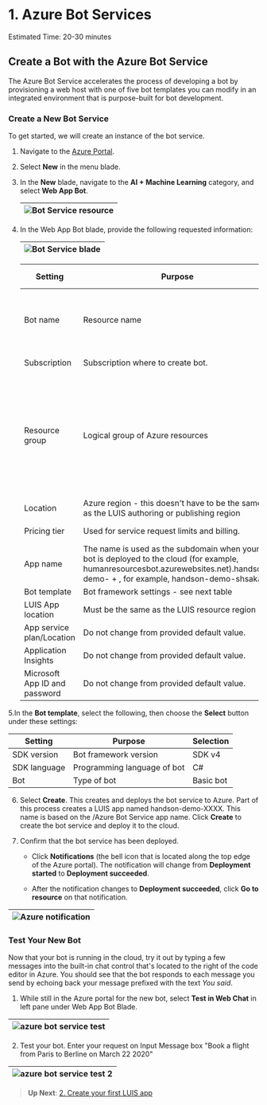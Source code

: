 # 1. Azure Bot Services

Estimated Time: 20-30 minutes


## Create a Bot with the Azure Bot Service

The Azure Bot Service accelerates the process of developing a bot by provisioning a web host with one of five bot templates you can modify in an integrated environment that is purpose-built for bot development.

### Create a New Bot Service

To get started, we will create an instance of the bot service.

1. Navigate to the [Azure Portal](https://portal.azure.com).

2. Select **New** in the menu blade.

3. In the **New** blade, navigate to the **AI + Machine Learning** category, and select **Web App Bot**.

    |![Bot Service resource](./resources/azure-bot-resource.png)|
    |:-:|

4. In the Web App Bot blade, provide the following requested information:

    |![Bot Service blade](./resources/azure-bot-service-create-bot.png)|
    |:-:|

    |Setting|Purpose|Suggested setting|
    |-------|-------|-----------------|
    |Bot name|Resource name|handson-demo- + <your-name>, for example, handson-demo-shsakam|
    |Subscription|Subscription where to create bot.|Your primary subscription.|
    |Resource group|Logical group of Azure resources|Create a new group to store all resources used with this bot, name the group handson-demo-resource-group.|
    |Location|Azure region - this doesn't have to be the same as the LUIS authoring or publishing region|westus|
    |Pricing tier|Used for service request limits and billing.|F0 is the free tier.|
    |App name|The name is used as the subdomain when your bot is deployed to the cloud (for example, humanresourcesbot.azurewebsites.net).handson-demo- + <your-name>, for example, handson-demo-shsakam|
    |Bot template|Bot framework settings - see next table||
    |LUIS App location|Must be the same as the LUIS resource region|westus|
    |App service plan/Location|Do not change from provided default value.||
    |Application Insights|Do not change from provided default value.||
    |Microsoft App ID and password|Do not change from provided default value.||

5.In the **Bot template**, select the following, then choose the **Select** button under these settings:

   |Setting|Purpose|Selection|
   |-------|-------|---------|
   |SDK version|Bot framework version|SDK v4|
   |SDK language|Programming language of bot|C#|
   |Bot|Type of bot|Basic bot|

6. Select **Create**. This creates and deploys the bot service to Azure. Part of this process creates a LUIS app named handson-demo-XXXX. This name is based on the /Azure Bot Service app name.
Click **Create** to create the bot service and deploy it to the cloud.

7. Confirm that the bot service has been deployed.

    - Click **Notifications** (the bell icon that is located along the top edge of the Azure portal). The notification will change from **Deployment started** to **Deployment succeeded**.

    - After the notification changes to **Deployment succeeded**, click **Go to resource** on that notification.

  |![Azure notification](./resources/azure-bot-service-first-bot-notification.png)|
  |:-:|

### Test Your New Bot

Now that your bot is running in the cloud, try it out by typing a few messages into the built-in chat control
that's located to the right of the code editor in Azure.
You should see that the bot responds to each message you send by echoing back your message prefixed with the text *You said*.

1. While still in the Azure portal for the new bot, select **Test in Web Chat** in left pane under Web App Bot Blade.

  |![azure bot service test](./resources/azure-bot-service-test-bot.png)|
  |:-:|

2. Test your bot. Enter your request on Input Message box "Book a flight from Paris to Berline on March 22 2020"

  |![azure bot service test 2](./resources/azure-bot-service-test-bot-2.png)|
  |:-:|


> **Up Next**: [2. Create your first LUIS app](../luis/readme.md)
